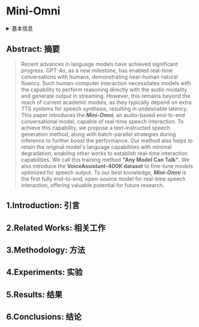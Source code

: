 # Mini-Omni

<details>
<summary>基本信息</summary>

- 标题: Mini-Omni: Language Models Can Hear, Talk While Thinking in Streaming
- 作者:
  - 01 [Zhifei Xie](../../../Authors/Zhifei_Xie.md)
  - 02 [Changqiao Wu](../../../Authors/Changqiao_Wu.md)
- 机构:
  - [清华大学](../../../Institutions/CHN-THU_清华大学.md)
- 时间:
  - 预印时间: 2024.08.29 ArXiv v1
  - 更新笔记: 2024.08.31
- 发表:
  - 期刊/会议 
- 链接:
  - [ArXiv](https://arxiv.org/abs/2408.16725)
  - [DOI]()
  - [Github](https://github.com/gpt-omni/mini-omni)
  - [Demo]()
  - [Scholar](https://scholar.google.com/scholar?cluster=)
- 标签:
  - ?
- 页数: 10
- 引用: ?
- 被引: ?
- 数据:
  - ? 
- 对比:
  - ?
- 复现:
  - ?

</details>

## Abstract: 摘要

> Recent advances in language models have achieved significant progress. GPT-4o, as a new milestone, has enabled real-time conversations with humans, demonstrating near-human natural fluency. Such human-computer interaction necessitates models with the capability to perform reasoning directly with the audio modality and generate output in streaming. However, this remains beyond the reach of current academic models, as they typically depend on extra TTS systems for speech synthesis, resulting in undesirable latency. This paper introduces the ***Mini-Omni***, an audio-based end-to-end conversational model, capable of real-time speech interaction. To achieve this capability, we propose a text-instructed speech generation method, along with batch-parallel strategies during inference to further boost the performance. Our method also helps to retain the original model's language capabilities with minimal degradation, enabling other works to establish real-time interaction capabilities. We call this training method **"Any Model Can Talk"**. 
> We also introduce the **VoiceAssistant-400K dataset** to fine-tune models optimized for speech output. To our best knowledge, ***Mini-Omni*** is the first fully end-to-end, open-source model for real-time speech interaction, offering valuable potential for future research.

## 1.Introduction: 引言

## 2.Related Works: 相关工作

## 3.Methodology: 方法

## 4.Experiments: 实验

## 5.Results: 结果

## 6.Conclusions: 结论
